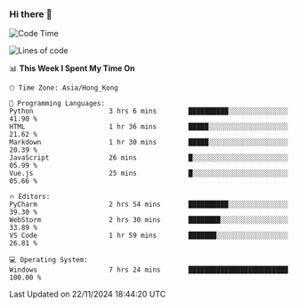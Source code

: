 ### Hi there 👋

<!--
**RoiexLee/RoiexLee** is a ✨ _special_ ✨ repository because its `README.md` (this file) appears on your GitHub profile.

Here are some ideas to get you started:

- 🔭 I’m currently working on ...
- 🌱 I’m currently learning ...
- 👯 I’m looking to collaborate on ...
- 🤔 I’m looking for help with ...
- 💬 Ask me about ...
- 📫 How to reach me: ...
- 😄 Pronouns: ...
- ⚡ Fun fact: ...
-->

<!--START_SECTION:waka-->
![Code Time](http://img.shields.io/badge/Code%20Time-752%20hrs%2041%20mins-blue)

![Lines of code](https://img.shields.io/badge/From%20Hello%20World%20I%27ve%20Written-38.4%20thousand%20lines%20of%20code-blue)

📊 **This Week I Spent My Time On** 

```text
🕑︎ Time Zone: Asia/Hong_Kong

💬 Programming Languages: 
Python                   3 hrs 6 mins        ██████████░░░░░░░░░░░░░░░   41.90 % 
HTML                     1 hr 36 mins        █████░░░░░░░░░░░░░░░░░░░░   21.62 % 
Markdown                 1 hr 30 mins        █████░░░░░░░░░░░░░░░░░░░░   20.39 % 
JavaScript               26 mins             █░░░░░░░░░░░░░░░░░░░░░░░░   05.99 % 
Vue.js                   25 mins             █░░░░░░░░░░░░░░░░░░░░░░░░   05.66 % 

🔥 Editors: 
PyCharm                  2 hrs 54 mins       ██████████░░░░░░░░░░░░░░░   39.30 % 
WebStorm                 2 hrs 30 mins       ████████░░░░░░░░░░░░░░░░░   33.89 % 
VS Code                  1 hr 59 mins        ███████░░░░░░░░░░░░░░░░░░   26.81 % 

💻 Operating System: 
Windows                  7 hrs 24 mins       █████████████████████████   100.00 % 
```


 Last Updated on 22/11/2024 18:44:20 UTC
<!--END_SECTION:waka-->
